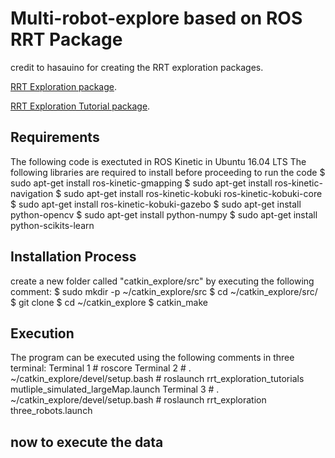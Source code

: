 # Multi-robot-explore based on ROS RRT Package
credit to hasauino for creating the RRT exploration packages.

[RRT Exploration package](https://github.com/hasauino/rrt_exploration "RRT Exploration").

[RRT Exploration Tutorial package](https://github.com/hasauino/rrt_exploration_tutorials "RRT Exploration").


## Requirements
The following code is exectuted in ROS Kinetic in Ubuntu 16.04 LTS
The following libraries are required to install before proceeding to run the code
    $ sudo apt-get install ros-kinetic-gmapping
    $ sudo apt-get install ros-kinetic-navigation
    $ sudo apt-get install ros-kinetic-kobuki ros-kinetic-kobuki-core
    $ sudo apt-get install ros-kinetic-kobuki-gazebo
    $ sudo apt-get install python-opencv
    $ sudo apt-get install python-numpy
    $ sudo apt-get install python-scikits-learn


## Installation Process
create a new folder called "catkin_explore/src" by executing the following comment:
    $ sudo mkdir -p ~/catkin_explore/src
    $ cd ~/catkin_explore/src/
    $ git clone <URL here>
    $ cd ~/catkin_explore
    $ catkin_make


## Execution
The program can be executed using the following comments in three terminal:
Terminal 1
     # roscore 
Terminal 2
     # . ~/catkin_explore/devel/setup.bash 
     # roslaunch rrt_exploration_tutorials mutliple_simulated_largeMap.launch 
Terminal 3
     # . ~/catkin_explore/devel/setup.bash 
     # roslaunch rrt_exploration three_robots.launch 

## now to execute the data
